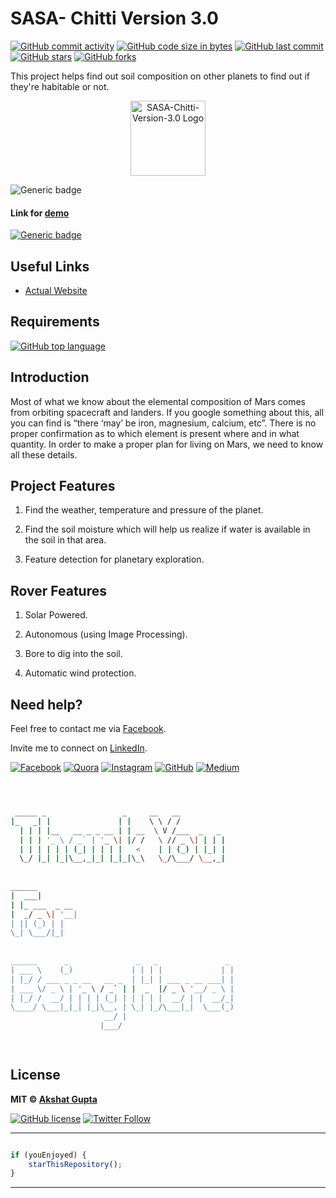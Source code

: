 # SASA- Chitti Version 3.0

[![GitHub commit activity](https://img.shields.io/github/commit-activity/y/akshatvg/SASA-Chitti-Version-3.0?logo=github&style=social)](https://github.com/akshatvg/) [![GitHub code size in bytes](https://img.shields.io/github/languages/code-size/akshatvg/SASA-Chitti-Version-3.0?logo=github&style=social)](https://github.com/akshatvg/) [![GitHub last commit](https://img.shields.io/github/last-commit/akshatvg/SASA-Chitti-Version-3.0?style=social&logo=git)](https://github.com/akshatvg/) [![GitHub stars](https://img.shields.io/github/stars/akshatvg/SASA-Chitti-Version-3.0?style=social)](https://github.com/akshatvg/SASA-Chitti-Version-3.0/stargazers) [![GitHub forks](https://img.shields.io/github/forks/akshatvg/SASA-Chitti-Version-3.0?style=social&logo=git)](https://github.com/akshatvg/SASA-Chitti-Version-3.0/network)

This project helps find out soil composition on other planets to find out if they're habitable or not.

<p align="center">
<a href="https://SASA-Chitti-Version-3.0.akshatvg.com">
<img src="https://github.com/akshatvg/SASA-Chitti-Version-3.0/blob/master/Assets/app-icon-64%402x.png" width="120px" height="120px" alt="SASA-Chitti-Version-3.0 Logo"/>
</a>
</p>

![Generic badge](https://img.shields.io/badge/SASA_Chitti_Version-3.0-orange) 

#### Link for [demo](https://SASA-Chitti-Version-3.0.akshatvg.com) 
[![Generic badge](https://img.shields.io/badge/view-demo-orange)](https://SASA-Chitti-Version-3.0.akshatvg.com)

## Useful Links

- [Actual Website](https:/SASA-Chitti-Version-3.0.com)

## Requirements

[![GitHub top language](https://img.shields.io/github/languages/top/akshatvg/SASA-Chitti-Version-3.0?logo=jupyter&style=social)](https://github.com/akshatvg/)

## Introduction

Most of what we know about the elemental composition of Mars comes from orbiting spacecraft and landers.
If you google something about this, all you can find is “there ‘may’ be iron, magnesium, calcium, etc”. There is no proper confirmation as to which element is present where and in what quantity.
In order to make a proper plan for living on Mars, we need to know all these details.


## Project Features

1) Find the weather, temperature and pressure of the planet.

2) Find the soil moisture which will help us realize if water is available in the soil in that area.

3) Feature detection for planetary exploration.


## Rover Features

1) Solar Powered.

2) Autonomous (using Image Processing).

3) Bore to dig into the soil.

4) Automatic wind protection.

## Need help?


Feel free to contact me via [Facebook](https://www.facebook.com/akshatvg).

Invite me to connect on [LinkedIn](https://www.linkedin.com/in/akshatvg/).

[![Facebook](https://img.shields.io/badge/Facebook-add-blue.svg?logo=facebook&logoColor=white)](https://www.facebook.com/akshatvg) [![Quora](https://img.shields.io/badge/Quora-ask-red.svg?logo=quora)](https://www.quora.com/profile/Akshat-Gupta-279) [![Instagram](https://img.shields.io/badge/Instagram-follow-purple.svg?logo=instagram&logoColor=white)](https://www.instagram.com/akshatvg/) [![GitHub](https://img.shields.io/badge/Snapchat-add-yellow.svg?logo=snapchat&logoColor=white)](https://www.snapchat.com/add/akshatvg) [![Medium](https://img.shields.io/badge/Medium-follow-black.svg?logo=medium&logoColor=white)](https://medium.com/@akshatvg)


```bash



 _____ _                 _     __   __            
|_   _| |               | |    \ \ / /            
  | | | |__   __ _ _ __ | | __  \ V /___  _   _   
  | | | '_ \ / _` | '_ \| |/ /   \ // _ \| | | |  
  | | | | | | (_| | | | |   <    | | (_) | |_| |  
  \_/ |_| |_|\__,_|_| |_|_|\_\   \_/\___/ \__,_|  
                                                  
                                                  
______                                            
|  ___|                                           
| |_ ___  _ __                                    
|  _/ _ \| '__|                                   
| || (_) | |                                      
\_| \___/|_|                                      
                                                  
                                                  
______      _               _   _               _ 
| ___ \    (_)             | | | |             | |
| |_/ / ___ _ _ __   __ _  | |_| | ___ _ __ ___| |
| ___ \/ _ \ | '_ \ / _` | |  _  |/ _ \ '__/ _ \ |
| |_/ /  __/ | | | | (_| | | | | |  __/ | |  __/_|
\____/ \___|_|_| |_|\__, | \_| |_/\___|_|  \___(_)
                     __/ |                        
                    |___/                         

 


```

## License

**MIT &copy; [Akshat Gupta](https://github.com/akshatvg/SASA-Chitti-Version-3.0/blob/master/LICENSE)**

[![GitHub license](https://img.shields.io/github/license/akshatvg/SASA-Chitti-Version-3.0?style=social&logo=github)](https://github.com/akshatvg/SASA-Chitti-Version-3.0/blob/master/LICENSE) [![Twitter Follow](https://img.shields.io/twitter/follow/akshatvg?style=social)](https://twitter.com/akshatvg)

---------

```javascript

if (youEnjoyed) {
    starThisRepository();
}

```

-----------
